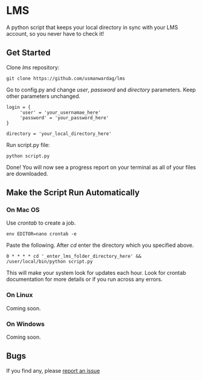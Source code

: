 # LMS
A python script that keeps your local directory in sync with your LMS account, so you never have to check it!

## Get Started

Clone _lms_ repository:
    
    git clone https://github.com/usmanwardag/lms
    
Go to config.py and change _user_, _password_ and _directory_ parameters. Keep other parameters unchanged.
    
    login = {
         'user' = 'your_usernamae_here'
         'password' = 'your_password_here'
    }
         
    directory = 'your_local_directory_here'
         
Run script.py file:
    
    python script.py
    
Done! You will now see a progress report on your terminal as all of your files are downloaded.

## Make the Script Run Automatically

### On Mac OS

Use _crontab_ to create a job.

    env EDITOR=nano crontab -e
    
Paste the following. After _cd_ enter the directory which you specified above. 

    0 * * * * cd '_enter_lms_folder_directory_here' && /user/local/bin/python script.py
    
This will make your system look for updates each hour. Look for crontab documentation for more details or if you run across any errors.

### On Linux

Coming soon.

### On Windows

Coming soon.

## Bugs

If you find any, please [report an issue](https://github.com/usmanwardag/lms/issues/new)
